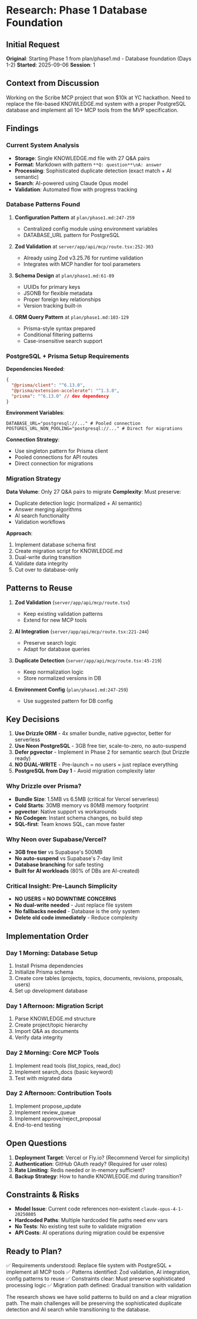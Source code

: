 # Research: Phase 1 Database Foundation

## Initial Request

**Original**: Starting Phase 1 from plan/phase1.md - Database foundation (Days 1-2)
**Started**: 2025-09-06
**Session**: 1

## Context from Discussion

Working on the Scribe MCP project that won $10k at YC hackathon. Need to replace the file-based KNOWLEDGE.md system with a proper PostgreSQL database and implement all 10+ MCP tools from the MVP specification.

## Findings

### Current System Analysis

- **Storage**: Single KNOWLEDGE.md file with 27 Q&A pairs
- **Format**: Markdown with pattern `**Q: question**\nA: answer`
- **Processing**: Sophisticated duplicate detection (exact match + AI semantic)
- **Search**: AI-powered using Claude Opus model
- **Validation**: Automated flow with progress tracking

### Database Patterns Found

1. **Configuration Pattern** at `plan/phase1.md:247-259`
   - Centralized config module using environment variables
   - DATABASE_URL pattern for PostgreSQL

2. **Zod Validation** at `server/app/api/mcp/route.tsx:252-303`
   - Already using Zod v3.25.76 for runtime validation
   - Integrates with MCP handler for tool parameters

3. **Schema Design** at `plan/phase1.md:61-89`
   - UUIDs for primary keys
   - JSONB for flexible metadata
   - Proper foreign key relationships
   - Version tracking built-in

4. **ORM Query Pattern** at `plan/phase1.md:103-129`
   - Prisma-style syntax prepared
   - Conditional filtering patterns
   - Case-insensitive search support

### PostgreSQL + Prisma Setup Requirements

**Dependencies Needed**:
```json
{
  "@prisma/client": "^6.13.0",
  "@prisma/extension-accelerate": "^1.3.0",
  "prisma": "^6.13.0" // dev dependency
}
```

**Environment Variables**:
```env
DATABASE_URL="postgresql://..." # Pooled connection
POSTGRES_URL_NON_POOLING="postgresql://..." # Direct for migrations
```

**Connection Strategy**:
- Use singleton pattern for Prisma client
- Pooled connections for API routes
- Direct connection for migrations

### Migration Strategy

**Data Volume**: Only 27 Q&A pairs to migrate
**Complexity**: Must preserve:
- Duplicate detection logic (normalized + AI semantic)
- Answer merging algorithms
- AI search functionality
- Validation workflows

**Approach**:
1. Implement database schema first
2. Create migration script for KNOWLEDGE.md
3. Dual-write during transition
4. Validate data integrity
5. Cut over to database-only

## Patterns to Reuse

1. **Zod Validation** (`server/app/api/mcp/route.tsx`)
   - Keep existing validation patterns
   - Extend for new MCP tools

2. **AI Integration** (`server/app/api/mcp/route.tsx:221-244`)
   - Preserve search logic
   - Adapt for database queries

3. **Duplicate Detection** (`server/app/api/mcp/route.tsx:45-219`)
   - Keep normalization logic
   - Store normalized versions in DB

4. **Environment Config** (`plan/phase1.md:247-259`)
   - Use suggested pattern for DB config

## Key Decisions

1. **Use Drizzle ORM** - 4x smaller bundle, native pgvector, better for serverless
2. **Use Neon PostgreSQL** - 3GB free tier, scale-to-zero, no auto-suspend
3. **Defer pgvector** - Implement in Phase 2 for semantic search (but Drizzle ready)
4. **NO DUAL-WRITE** - Pre-launch = no users = just replace everything
5. **PostgreSQL from Day 1** - Avoid migration complexity later

### Why Drizzle over Prisma?
- **Bundle Size**: 1.5MB vs 6.5MB (critical for Vercel serverless)
- **Cold Starts**: 30MB memory vs 80MB memory footprint
- **pgvector**: Native support vs workarounds
- **No Codegen**: Instant schema changes, no build step
- **SQL-first**: Team knows SQL, can move faster

### Why Neon over Supabase/Vercel?
- **3GB free tier** vs Supabase's 500MB
- **No auto-suspend** vs Supabase's 7-day limit
- **Database branching** for safe testing
- **Built for AI workloads** (80% of DBs are AI-created)

### Critical Insight: Pre-Launch Simplicity
- **NO USERS = NO DOWNTIME CONCERNS**
- **No dual-write needed** - Just replace file system
- **No fallbacks needed** - Database is the only system
- **Delete old code immediately** - Reduce complexity

## Implementation Order

### Day 1 Morning: Database Setup
1. Install Prisma dependencies
2. Initialize Prisma schema
3. Create core tables (projects, topics, documents, revisions, proposals, users)
4. Set up development database

### Day 1 Afternoon: Migration Script
1. Parse KNOWLEDGE.md structure
2. Create project/topic hierarchy
3. Import Q&A as documents
4. Verify data integrity

### Day 2 Morning: Core MCP Tools
1. Implement read tools (list_topics, read_doc)
2. Implement search_docs (basic keyword)
3. Test with migrated data

### Day 2 Afternoon: Contribution Tools
1. Implement propose_update
2. Implement review_queue
3. Implement approve/reject_proposal
4. End-to-end testing

## Open Questions

1. **Deployment Target**: Vercel or Fly.io? (Recommend Vercel for simplicity)
2. **Authentication**: GitHub OAuth ready? (Required for user roles)
3. **Rate Limiting**: Redis needed or in-memory sufficient?
4. **Backup Strategy**: How to handle KNOWLEDGE.md during transition?

## Constraints & Risks

- **Model Issue**: Current code references non-existent `claude-opus-4-1-20250805`
- **Hardcoded Paths**: Multiple hardcoded file paths need env vars
- **No Tests**: No existing test suite to validate migration
- **API Costs**: AI operations during migration could be expensive

## Ready to Plan?

✅ Requirements understood: Replace file system with PostgreSQL + implement all MCP tools
✅ Patterns identified: Zod validation, AI integration, config patterns to reuse
✅ Constraints clear: Must preserve sophisticated processing logic
✅ Migration path defined: Gradual transition with validation

The research shows we have solid patterns to build on and a clear migration path. The main challenges will be preserving the sophisticated duplicate detection and AI search while transitioning to the database.